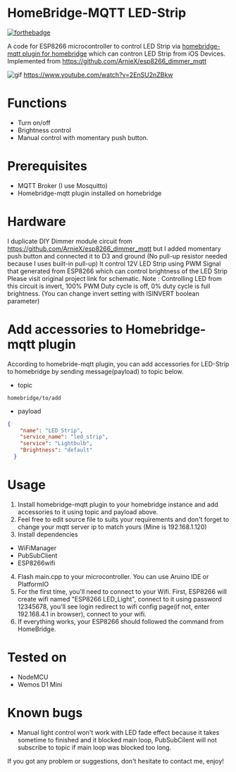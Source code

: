 

# HomeBridge-MQTT LED-Strip

[![forthebadge](https://forthebadge.com/images/badges/built-with-love.svg)](https://forthebadge.com)

A code for ESP8266 microcontroller to control LED Strip via [homebridge-mqtt plugin for homebridge](https://github.com/cflurin/homebridge-mqtt) which can contron LED Strip from iOS Devices.
Implemented from https://github.com/ArnieX/esp8266_dimmer_mqtt

![gif](images/videotogif_2018.06.09_21.57.40.gif?raw=true)
https://www.youtube.com/watch?v=2EnSU2nZBkw

# Functions
 - Turn on/off
 - Brightness control 
 - Manual control with momentary push button.

 # Prerequisites
  - MQTT Broker (I use Mosquitto)
  - Homebridge-mqtt plugin installed on homebridge

# Hardware
I duplicate DIY Dimmer module circuit from https://github.com/ArnieX/esp8266_dimmer_mqtt but I added momentary push button and connected it to D3 and ground (No pull-up resistor needed because I uses built-in pull-up)
It control 12V LED Strip using PWM Signal that generated from ESP8266 which can control brightness of the LED Strip
Please visit original project link for schematic.
Note : Controlling LED from this circuit is invert, 100% PWM Duty cycle is off, 0% duty cycle is full brightness. (You can change invert setting with ISINVERT boolean parameter)

# Add accessories to Homebridge-mqtt plugin
According to homebride-mqtt plugin, you can add accessories for LED-Strip to homebridge by sending message(payload) to topic below.

 * topic
```url
homebridge/to/add
```

 * payload
```json
{
    "name": "LED Strip",
    "service_name": "led_strip",
    "service": "Lightbulb",
    "Brightness": "default"
  }
```

# Usage
 1. Install homebridge-mqtt plugin to your homebridge instance and add accessories to it using topic and payload above.
 2. Feel free to edit source file to suits your requirements and don't forget to change your mqtt server ip to match yours (Mine is 192.168.1.120)
 3. Install dependencies
  - WiFiManager
  - PubSubClient
  - ESP8266wifi
 4. Flash main.cpp to your microcontroller. You can use Aruino IDE or PlatformIO
 5. For the first time, you'll need to connect to your Wifi. First, ESP8266 will create wifi named "ESP8266 LED_Light", connect to it using password 12345678, you'll see login redirect to wifi config page(if not, enter 192.168.4.1 in browser), connect to your wifi.
 6. If everything works, your ESP8266 should followed the command from HomeBridge.


# Tested on
* NodeMCU
* Wemos D1 Mini

# Known bugs
 - Manual light control won't work with LED fade effect because it takes sometime to finished and it blocked main loop, PubSubCilent will not subscribe to topic if main loop was blocked too long.


If you got any problem or suggestions, don't hesitate to contact me, enjoy!


